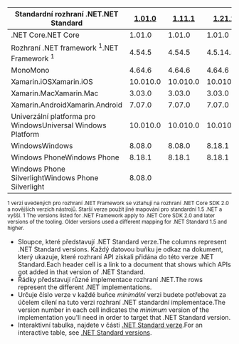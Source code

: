 | <span data-ttu-id="76f52-101">Standardní rozhraní .NET</span><span class="sxs-lookup"><span data-stu-id="76f52-101">.NET Standard</span></span>              | <span data-ttu-id="76f52-102">[1.0]</span><span class="sxs-lookup"><span data-stu-id="76f52-102">[1.0]</span></span> | <span data-ttu-id="76f52-103">[1.1]</span><span class="sxs-lookup"><span data-stu-id="76f52-103">[1.1]</span></span>  | <span data-ttu-id="76f52-104">[1.2]</span><span class="sxs-lookup"><span data-stu-id="76f52-104">[1.2]</span></span> | <span data-ttu-id="76f52-105">[1.3]</span><span class="sxs-lookup"><span data-stu-id="76f52-105">[1.3]</span></span> | <span data-ttu-id="76f52-106">[1.4]</span><span class="sxs-lookup"><span data-stu-id="76f52-106">[1.4]</span></span> | <span data-ttu-id="76f52-107">[1.5]</span><span class="sxs-lookup"><span data-stu-id="76f52-107">[1.5]</span></span>      | <span data-ttu-id="76f52-108">[1.6]</span><span class="sxs-lookup"><span data-stu-id="76f52-108">[1.6]</span></span>      | <span data-ttu-id="76f52-109">[2.0]</span><span class="sxs-lookup"><span data-stu-id="76f52-109">[2.0]</span></span>      |
|----------------------------|-------|--------|-------|-------|-------|------------|------------|------------|
| <span data-ttu-id="76f52-110">.NET Core</span><span class="sxs-lookup"><span data-stu-id="76f52-110">.NET Core</span></span>                  | <span data-ttu-id="76f52-111">1.0</span><span class="sxs-lookup"><span data-stu-id="76f52-111">1.0</span></span>   | <span data-ttu-id="76f52-112">1.0</span><span class="sxs-lookup"><span data-stu-id="76f52-112">1.0</span></span>    | <span data-ttu-id="76f52-113">1.0</span><span class="sxs-lookup"><span data-stu-id="76f52-113">1.0</span></span>   | <span data-ttu-id="76f52-114">1.0</span><span class="sxs-lookup"><span data-stu-id="76f52-114">1.0</span></span>   | <span data-ttu-id="76f52-115">1.0</span><span class="sxs-lookup"><span data-stu-id="76f52-115">1.0</span></span>   | <span data-ttu-id="76f52-116">1.0</span><span class="sxs-lookup"><span data-stu-id="76f52-116">1.0</span></span>        | <span data-ttu-id="76f52-117">1.0</span><span class="sxs-lookup"><span data-stu-id="76f52-117">1.0</span></span>        | <span data-ttu-id="76f52-118">2.0</span><span class="sxs-lookup"><span data-stu-id="76f52-118">2.0</span></span>        |
| <span data-ttu-id="76f52-119">Rozhraní .NET framework <sup>1</sup></span><span class="sxs-lookup"><span data-stu-id="76f52-119">.NET Framework <sup>1</sup></span></span>| <span data-ttu-id="76f52-120">4.5</span><span class="sxs-lookup"><span data-stu-id="76f52-120">4.5</span></span>   | <span data-ttu-id="76f52-121">4.5</span><span class="sxs-lookup"><span data-stu-id="76f52-121">4.5</span></span>    | <span data-ttu-id="76f52-122">4.5.1</span><span class="sxs-lookup"><span data-stu-id="76f52-122">4.5.1</span></span> | <span data-ttu-id="76f52-123">4.6</span><span class="sxs-lookup"><span data-stu-id="76f52-123">4.6</span></span>   | <span data-ttu-id="76f52-124">4.6.1</span><span class="sxs-lookup"><span data-stu-id="76f52-124">4.6.1</span></span> | <span data-ttu-id="76f52-125">4.6.1</span><span class="sxs-lookup"><span data-stu-id="76f52-125">4.6.1</span></span>      | <span data-ttu-id="76f52-126">4.6.1</span><span class="sxs-lookup"><span data-stu-id="76f52-126">4.6.1</span></span>      | <span data-ttu-id="76f52-127">4.6.1</span><span class="sxs-lookup"><span data-stu-id="76f52-127">4.6.1</span></span>      |
| <span data-ttu-id="76f52-128">Mono</span><span class="sxs-lookup"><span data-stu-id="76f52-128">Mono</span></span>                       | <span data-ttu-id="76f52-129">4.6</span><span class="sxs-lookup"><span data-stu-id="76f52-129">4.6</span></span>   | <span data-ttu-id="76f52-130">4.6</span><span class="sxs-lookup"><span data-stu-id="76f52-130">4.6</span></span>    | <span data-ttu-id="76f52-131">4.6</span><span class="sxs-lookup"><span data-stu-id="76f52-131">4.6</span></span>   | <span data-ttu-id="76f52-132">4.6</span><span class="sxs-lookup"><span data-stu-id="76f52-132">4.6</span></span>   | <span data-ttu-id="76f52-133">4.6</span><span class="sxs-lookup"><span data-stu-id="76f52-133">4.6</span></span>   | <span data-ttu-id="76f52-134">4.6</span><span class="sxs-lookup"><span data-stu-id="76f52-134">4.6</span></span>        | <span data-ttu-id="76f52-135">4.6</span><span class="sxs-lookup"><span data-stu-id="76f52-135">4.6</span></span>        | <span data-ttu-id="76f52-136">5.4</span><span class="sxs-lookup"><span data-stu-id="76f52-136">5.4</span></span>        |
| <span data-ttu-id="76f52-137">Xamarin.iOS</span><span class="sxs-lookup"><span data-stu-id="76f52-137">Xamarin.iOS</span></span>                | <span data-ttu-id="76f52-138">10.0</span><span class="sxs-lookup"><span data-stu-id="76f52-138">10.0</span></span>  | <span data-ttu-id="76f52-139">10.0</span><span class="sxs-lookup"><span data-stu-id="76f52-139">10.0</span></span>   | <span data-ttu-id="76f52-140">10.0</span><span class="sxs-lookup"><span data-stu-id="76f52-140">10.0</span></span>  | <span data-ttu-id="76f52-141">10.0</span><span class="sxs-lookup"><span data-stu-id="76f52-141">10.0</span></span>  | <span data-ttu-id="76f52-142">10.0</span><span class="sxs-lookup"><span data-stu-id="76f52-142">10.0</span></span>  | <span data-ttu-id="76f52-143">10.0</span><span class="sxs-lookup"><span data-stu-id="76f52-143">10.0</span></span>       | <span data-ttu-id="76f52-144">10.0</span><span class="sxs-lookup"><span data-stu-id="76f52-144">10.0</span></span>       | <span data-ttu-id="76f52-145">10.14</span><span class="sxs-lookup"><span data-stu-id="76f52-145">10.14</span></span>      |
| <span data-ttu-id="76f52-146">Xamarin.Mac</span><span class="sxs-lookup"><span data-stu-id="76f52-146">Xamarin.Mac</span></span>                | <span data-ttu-id="76f52-147">3.0</span><span class="sxs-lookup"><span data-stu-id="76f52-147">3.0</span></span>   | <span data-ttu-id="76f52-148">3.0</span><span class="sxs-lookup"><span data-stu-id="76f52-148">3.0</span></span>    | <span data-ttu-id="76f52-149">3.0</span><span class="sxs-lookup"><span data-stu-id="76f52-149">3.0</span></span>   | <span data-ttu-id="76f52-150">3.0</span><span class="sxs-lookup"><span data-stu-id="76f52-150">3.0</span></span>   | <span data-ttu-id="76f52-151">3.0</span><span class="sxs-lookup"><span data-stu-id="76f52-151">3.0</span></span>   | <span data-ttu-id="76f52-152">3.0</span><span class="sxs-lookup"><span data-stu-id="76f52-152">3.0</span></span>        | <span data-ttu-id="76f52-153">3.0</span><span class="sxs-lookup"><span data-stu-id="76f52-153">3.0</span></span>        | <span data-ttu-id="76f52-154">3.8</span><span class="sxs-lookup"><span data-stu-id="76f52-154">3.8</span></span>        |
| <span data-ttu-id="76f52-155">Xamarin.Android</span><span class="sxs-lookup"><span data-stu-id="76f52-155">Xamarin.Android</span></span>            | <span data-ttu-id="76f52-156">7.0</span><span class="sxs-lookup"><span data-stu-id="76f52-156">7.0</span></span>   | <span data-ttu-id="76f52-157">7.0</span><span class="sxs-lookup"><span data-stu-id="76f52-157">7.0</span></span>    | <span data-ttu-id="76f52-158">7.0</span><span class="sxs-lookup"><span data-stu-id="76f52-158">7.0</span></span>   | <span data-ttu-id="76f52-159">7.0</span><span class="sxs-lookup"><span data-stu-id="76f52-159">7.0</span></span>   | <span data-ttu-id="76f52-160">7.0</span><span class="sxs-lookup"><span data-stu-id="76f52-160">7.0</span></span>   | <span data-ttu-id="76f52-161">7.0</span><span class="sxs-lookup"><span data-stu-id="76f52-161">7.0</span></span>        | <span data-ttu-id="76f52-162">7.0</span><span class="sxs-lookup"><span data-stu-id="76f52-162">7.0</span></span>        | <span data-ttu-id="76f52-163">8.0</span><span class="sxs-lookup"><span data-stu-id="76f52-163">8.0</span></span>        |
| <span data-ttu-id="76f52-164">Univerzální platforma pro Windows</span><span class="sxs-lookup"><span data-stu-id="76f52-164">Universal Windows Platform</span></span> | <span data-ttu-id="76f52-165">10.0</span><span class="sxs-lookup"><span data-stu-id="76f52-165">10.0</span></span>  | <span data-ttu-id="76f52-166">10.0</span><span class="sxs-lookup"><span data-stu-id="76f52-166">10.0</span></span>   | <span data-ttu-id="76f52-167">10.0</span><span class="sxs-lookup"><span data-stu-id="76f52-167">10.0</span></span>  | <span data-ttu-id="76f52-168">10.0</span><span class="sxs-lookup"><span data-stu-id="76f52-168">10.0</span></span>  | <span data-ttu-id="76f52-169">10.0</span><span class="sxs-lookup"><span data-stu-id="76f52-169">10.0</span></span>  | <span data-ttu-id="76f52-170">10.0.16299</span><span class="sxs-lookup"><span data-stu-id="76f52-170">10.0.16299</span></span> | <span data-ttu-id="76f52-171">10.0.16299</span><span class="sxs-lookup"><span data-stu-id="76f52-171">10.0.16299</span></span> | <span data-ttu-id="76f52-172">10.0.16299</span><span class="sxs-lookup"><span data-stu-id="76f52-172">10.0.16299</span></span> |
| <span data-ttu-id="76f52-173">Windows</span><span class="sxs-lookup"><span data-stu-id="76f52-173">Windows</span></span>                    | <span data-ttu-id="76f52-174">8.0</span><span class="sxs-lookup"><span data-stu-id="76f52-174">8.0</span></span>   | <span data-ttu-id="76f52-175">8.0</span><span class="sxs-lookup"><span data-stu-id="76f52-175">8.0</span></span>    | <span data-ttu-id="76f52-176">8.1</span><span class="sxs-lookup"><span data-stu-id="76f52-176">8.1</span></span>   |       |       |            |            |            |
| <span data-ttu-id="76f52-177">Windows Phone</span><span class="sxs-lookup"><span data-stu-id="76f52-177">Windows Phone</span></span>              | <span data-ttu-id="76f52-178">8.1</span><span class="sxs-lookup"><span data-stu-id="76f52-178">8.1</span></span>   | <span data-ttu-id="76f52-179">8.1</span><span class="sxs-lookup"><span data-stu-id="76f52-179">8.1</span></span>    | <span data-ttu-id="76f52-180">8.1</span><span class="sxs-lookup"><span data-stu-id="76f52-180">8.1</span></span>   |       |       |            |            |            |
| <span data-ttu-id="76f52-181">Windows Phone Silverlight</span><span class="sxs-lookup"><span data-stu-id="76f52-181">Windows Phone Silverlight</span></span>  | <span data-ttu-id="76f52-182">8.0</span><span class="sxs-lookup"><span data-stu-id="76f52-182">8.0</span></span>   |        |       |       |       |            |            |            |

<span data-ttu-id="76f52-183"><sup>1 verzí uvedených pro rozhraní .NET Framework se vztahují na rozhraní .NET Core SDK 2.0 a novějších verzích nástrojů. Starší verze použít jiné mapování pro standardní 1.5 .NET a vyšší. </sup></span><span class="sxs-lookup"><span data-stu-id="76f52-183"><sup>1 The versions listed for .NET Framework apply to .NET Core SDK 2.0 and later versions of the tooling. Older versions used a different mapping for .NET Standard 1.5 and higher. </sup></span></span>

- <span data-ttu-id="76f52-184">Sloupce, které představují .NET Standard verze.</span><span class="sxs-lookup"><span data-stu-id="76f52-184">The columns represent .NET Standard versions.</span></span> <span data-ttu-id="76f52-185">Každý datovou buňku je odkaz na dokument, který ukazuje, které rozhraní API získali přidána do této verze .NET Standard.</span><span class="sxs-lookup"><span data-stu-id="76f52-185">Each header cell is a link to a document that shows which APIs got added in that version of .NET Standard.</span></span>
- <span data-ttu-id="76f52-186">Řádky představují různé implementace rozhraní .NET.</span><span class="sxs-lookup"><span data-stu-id="76f52-186">The rows represent the different .NET implementations.</span></span>
- <span data-ttu-id="76f52-187">Určuje číslo verze v každé buňce *minimální* verzi budete potřebovat za účelem cílení na tuto verzi rozhraní .NET standardní implementace.</span><span class="sxs-lookup"><span data-stu-id="76f52-187">The version number in each cell indicates the *minimum* version of the implementation you'll need in order to target that .NET Standard version.</span></span>
- <span data-ttu-id="76f52-188">Interaktivní tabulka, najdete v části [.NET Standard verze](http://immo.landwerth.net/netstandard-versions/#).</span><span class="sxs-lookup"><span data-stu-id="76f52-188">For an interactive table, see [.NET Standard versions](http://immo.landwerth.net/netstandard-versions/#).</span></span>

[1.0]: https://github.com/dotnet/standard/blob/master/docs/versions/netstandard1.0.md
[1.1]: https://github.com/dotnet/standard/blob/master/docs/versions/netstandard1.1.md
[1.2]: https://github.com/dotnet/standard/blob/master/docs/versions/netstandard1.2.md
[1.3]: https://github.com/dotnet/standard/blob/master/docs/versions/netstandard1.3.md
[1.4]: https://github.com/dotnet/standard/blob/master/docs/versions/netstandard1.4.md
[1.5]: https://github.com/dotnet/standard/blob/master/docs/versions/netstandard1.5.md
[1.6]: https://github.com/dotnet/standard/blob/master/docs/versions/netstandard1.6.md
[2.0]: https://github.com/dotnet/standard/blob/master/docs/versions/netstandard2.0.md
